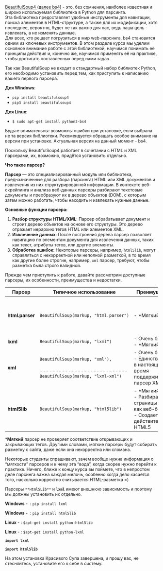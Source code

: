


[BeautifulSoup4 (далее bs4)](https://www.crummy.com/software/BeautifulSoup/bs4/doc/ "Модуль BeautifulSoup4 в Python, разбор HTML.") - это, без сомнения, наиболее известная и широко используемая библиотека в Python для парсинга.  
Эта библиотека предоставляет удобные инструменты для навигации, поиска элементов в HTML-структуре, а также для их модификации, хотя последнее, вероятно, будет не так важно для нас, ведь наша цель - извлекать, а не изменять данные.  
Для всех, кто решает погрузиться в мир web-парсинга, bs4 становится одним из ключевых инструментов. В этом разделе курса мы уделим основное внимание работе с этой библиотекой, научимся понимать её принципы действия и, конечно же, научимся применять её на практике, чтобы достигать поставленных перед нами задач.

Так как BeautifulSoup не входит в стандартный набор библиотек Python, его необходимо установить перед тем, как приступить к написанию вашего первого парсера.

**Для Windows**:

- `pip install beautifulsoup4` 
- `pip3 install beautifulsoup4`

**Для Linux**:

- `$ sudo apt-get install python3-bs4`

Будьте внимательны: возможны ошибки при установке, если выбрана не та версия библиотеки. Рекомендуется обращать особое внимание на версии при установке. Актуальная версия на данный момент - bs4.

Поскольку BeautifulSoup4 работает в сочетании с HTML и XML парсерами, их, возможно, придётся установить отдельно.

**Что такое парсер?**

**Парсер** — это специализированный модуль или библиотека, предназначенные для разбора (парсинга) HTML или XML документов и извлечения из них структурированной информации. В контексте веб-скрейпинга и анализа веб-данных парсеры разбирают текстовые документы и преобразуют их в дерево объектов (DOM), с которым затем можно работать, чтобы находить и извлекать нужные данные.

**Основные функции парсера:**

1. **Разбор структуры HTML/XML**: Парсер обрабатывает документ и строит дерево объектов на основе его структуры. Это дерево отражает иерархию тегов HTML или элементов XML.
2. **Извлечение данных**: После построения дерева парсер позволяет навигацию по элементам документа для извлечения данных, таких как текст, атрибуты тегов, или другие элементы.
3. **Обработка ошибок**: Некоторые парсеры, например, `html5lib`, могут справляться с некорректной или неполной разметкой, в то время как другие более строгие, например, `xml` парсер, требуют, чтобы разметка была строго валидной.



Прежде чем приступить к работе, давайте рассмотрим доступные парсеры, их особенности, преимущества и недостатки.

| Парсер          | Типичное использование                                                                                       | Преимущества                                                                                | Недостатки                                                 |
| --------------- | ------------------------------------------------------------------------------------------------------------ | ------------------------------------------------------------------------------------------- | ---------------------------------------------------------- |
| **html.parser** | `BeautifulSoup(markup, "html.parser")`                                                                       | - *Мягкий                                                                                   | - Не такой быстрый, как lxml, менее *мягкий, чем html5lib. |
| **lxml**        | `BeautifulSoup(markup, "lxml")`                                                                              | - Очень быстрый<br>- *Мягкий                                                                | - Внешняя зависимость                                      |
| **xml**         | `BeautifulSoup(markup, "xml"),`<br><br>----------------------------  <br>`BeautifulSoup(markup, "lxml-xml")` | - Очень быстрый<br>- Единственный в настоящее время поддерживаемый парсер XML               | - Внешняя зависимость                                      |
| **html5lib**    | `BeautifulSoup(markup, "html5lib")`                                                                          | - *Мягкий<br>- Разбирает страницы так же, как веб-браузер<br>- Создает действительный HTML5 | - Очень медленно<br>- Внешняя зависимость Python           |

***Мягкий** парсер не проверяет соответствие открывающих и закрывающих тегов. Другими словами, мягкие парсеры будут собирать разметку с сайта, даже если она некорректна или сломана.

Некоторые студенты спрашивают, зачем вообще нужна информация о “мягкости” парсеров и к чему эта “вода”, когда скорее нужно перейти к практике. Ничего, ближе к концу курса вы поймете, что в непростом деле парсинга важна каждая мелочь, особенно когда дело касается того, насколько корректно считывается HTML-разметка =)

Парсеры `**Html5Lib**` и **`lxml`** имеют внешнюю зависимость и поэтому мы должны установить их отдельно.

**Windows** -  : `pip install lxml`

**Windows** -  : `pip install html5lib`

**Linux** - : `$apt-get install python-html5lib`

**Linux** - : `$apt-get install python-lxml`

**`import lxml`**

**`import html5lib`**

На этом установка Красивого Супа завершена, и прошу вас, не стесняйтесь, установите его к себе в систему.